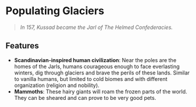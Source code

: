 # Populating Glaciers
> _In 157, Kussad became the Jarl of The Helmed Confederacies._

## Features

* __Scandinavian-inspired human civilization__: Near the poles are the homes of the Jarls, humans courageous enough to face everlasting winters, dig through glaciers and brave the perils of these lands. Similar to vanilla humans, but limited to cold biomes and with different organization (religion and nobility).
* __Mammoths__: These hairy giants will roam the frozen parts of the world. They can be sheared and can prove to be very good pets.
